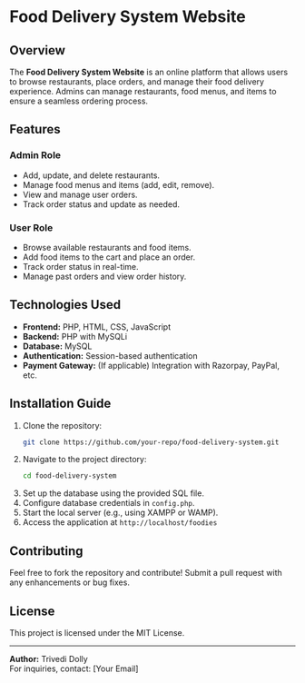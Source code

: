 

# Food Delivery System Website

## Overview
The **Food Delivery System Website** is an online platform that allows users to browse restaurants, place orders, and manage their food delivery experience. Admins can manage restaurants, food menus, and items to ensure a seamless ordering process.

## Features
### **Admin Role**
- Add, update, and delete restaurants.
- Manage food menus and items (add, edit, remove).
- View and manage user orders.
- Track order status and update as needed.

### **User Role**
- Browse available restaurants and food items.
- Add food items to the cart and place an order.
- Track order status in real-time.
- Manage past orders and view order history.

## Technologies Used
- **Frontend:** PHP, HTML, CSS, JavaScript
- **Backend:** PHP with MySQLi
- **Database:** MySQL
- **Authentication:** Session-based authentication
- **Payment Gateway:** (If applicable) Integration with Razorpay, PayPal, etc.

## Installation Guide
1. Clone the repository:
   ```sh
   git clone https://github.com/your-repo/food-delivery-system.git
   ```
2. Navigate to the project directory:
   ```sh
   cd food-delivery-system
   ```
3. Set up the database using the provided SQL file.
4. Configure database credentials in `config.php`.
5. Start the local server (e.g., using XAMPP or WAMP).
6. Access the application at `http://localhost/foodies`

## Contributing
Feel free to fork the repository and contribute! Submit a pull request with any enhancements or bug fixes.

## License
This project is licensed under the MIT License.

---
**Author:** Trivedi Dolly   
For inquiries, contact: [Your Email]

